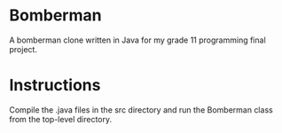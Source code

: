 Bomberman
=========

A bomberman clone written in Java for my grade 11 programming final project.

Instructions
============

Compile the .java files in the src directory and run the Bomberman class from the top-level directory.
